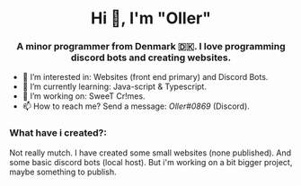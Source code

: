 <h1 align="center">Hi 👋, I'm "Oller"</h1>
<h3 align="center">A minor programmer from Denmark 🇩🇰. I love programming discord bots and creating websites.</h3>

- 👀 I’m interested in: Websites (front end primary) and Discord Bots.
- 📖 I’m currently learning: Java-script & Typescript.
- 🧰 I’m working on: SweeT Cr!mes.
- 📫 How to reach me? Send a message: *Oller#0869* (Discord).

<h3 align="left">What have i created?:</h3>
Not really mutch. I have created some small websites (none published). And some basic discord bots (local host). But i'm working on a bit bigger project, maybe something to publish.
